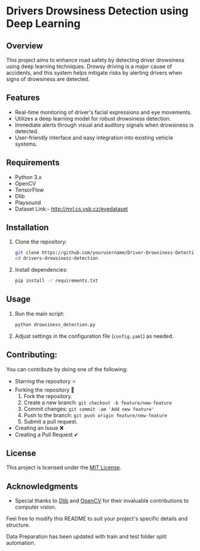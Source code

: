 # Drivers Drowsiness Detection using Deep Learning

## Overview

This project aims to enhance road safety by detecting driver drowsiness using deep learning techniques. Drowsy driving is a major cause of accidents, and this system helps mitigate risks by alerting drivers when signs of drowsiness are detected.

## Features

- Real-time monitoring of driver's facial expressions and eye movements.
- Utilizes a deep learning model for robust drowsiness detection.
- Immediate alerts through visual and auditory signals when drowsiness is detected.
- User-friendly interface and easy integration into existing vehicle systems.

## Requirements

- Python 3.x
- OpenCV
- TensorFlow
- Dlib
- Playsound
- Dataset Link:- http://mrl.cs.vsb.cz/eyedataset

## Installation

1. Clone the repository:
   ```bash
   git clone https://github.com/yourusername/Driver-Drowsiness-Detection-using-Deep-Learning.git
   cd drivers-drowsiness-detection
   ```

2. Install dependencies:
   ```bash
   pip install -r requirements.txt
   ```

## Usage

1. Run the main script:
   ```bash
   python drowsiness_detection.py
   ```

2. Adjust settings in the configuration file (`config.yaml`) as needed.

## Contributing:

  You can contribute by doing one of the following:
  - Starring the repository ⭐
  - Forking the repository 🍴
      1. Fork the repository.
      2. Create a new branch: `git checkout -b feature/new-feature`
      3. Commit changes: `git commit -am 'Add new feature'`
      4. Push to the branch: `git push origin feature/new-feature`
      5. Submit a pull request.
  - Creating an Issue ❌
  - Creating a Pull Request ✔


## License

This project is licensed under the [MIT License](LICENSE).

## Acknowledgments

- Special thanks to [Dlib](http://dlib.net/) and [OpenCV](https://opencv.org/) for their invaluable contributions to computer vision.

Feel free to modify this README to suit your project's specific details and structure.

Data Preparation has been updated with train and test folder split automation.

